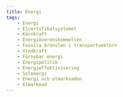 ```yaml
---
title: Energi
tags:
    - Energi
    - Elcertifikatsystemet
    - Kärnkraft
    - Energiöverenskommelsen
    - Fossila bränslen i transportsektorn
    - Vindkraft
    - Förnybar energi
    - Energipolitik
    - Energieffektivisering
    - Solenergi
    - Energi och elmarknaden
    - Elmarknad
---
```


